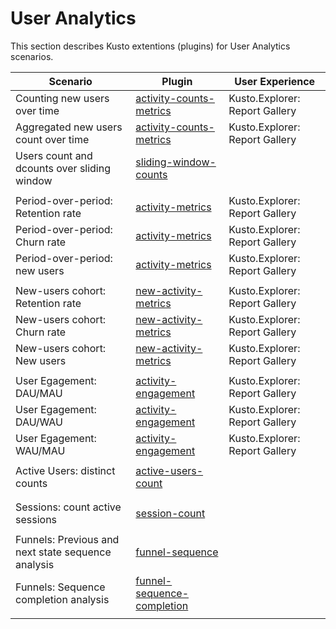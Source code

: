 # User Analytics

This section describes Kusto extentions (plugins) for User Analytics scenarios.

|Scenario|Plugin|User Experience|
|--------|------|---------------|
| Counting new users over time | [activity-counts-metrics](activity-counts-metrics-plugin.md)|Kusto.Explorer: Report Gallery|
| Aggregated new users count over time | [activity-counts-metrics](activity-counts-metrics-plugin.md)|Kusto.Explorer: Report Gallery|
| Users count and dcounts over sliding window | [sliding-window-counts](sliding-window-counts-plugin.md)||
||||
| Period-over-period: Retention rate | [activity-metrics](activity-metrics-plugin.md)|Kusto.Explorer: Report Gallery|
| Period-over-period: Churn rate | [activity-metrics](activity-metrics-plugin.md)|Kusto.Explorer: Report Gallery|
| Period-over-period: new users| [activity-metrics](activity-metrics-plugin.md)|Kusto.Explorer: Report Gallery|
||||
| New-users cohort: Retention rate | [new-activity-metrics](new-activity-metrics-plugin.md)|Kusto.Explorer: Report Gallery|
| New-users cohort: Churn rate  | [new-activity-metrics](new-activity-metrics-plugin.md)|Kusto.Explorer: Report Gallery|
| New-users cohort: New users | [new-activity-metrics](new-activity-metrics-plugin.md)|Kusto.Explorer: Report Gallery|
||||
|User Egagement: DAU/MAU|[activity-engagement](activity-engagement-plugin.md)|Kusto.Explorer: Report Gallery|
|User Egagement: DAU/WAU|[activity-engagement](activity-engagement-plugin.md)|Kusto.Explorer: Report Gallery|
|User Egagement: WAU/MAU|[activity-engagement](activity-engagement-plugin.md)|Kusto.Explorer: Report Gallery|
||||
|Active Users: distinct counts |[active-users-count](active-users-count-plugin.md)||
||||
||||
|Sessions: count active sessions|[session-count](session-count-plugin.md)||
||||
|Funnels: Previous and next state sequence analysis | [funnel-sequence](funnel-sequence-plugin.md)||
|Funnels: Sequence completion analysis|[funnel-sequence-completion](funnel-sequence-completion-plugin.md)||
||||
